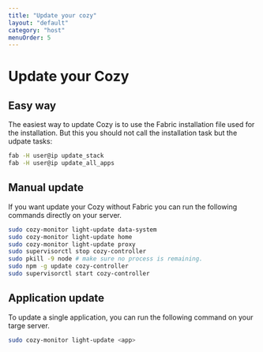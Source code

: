 ```yaml
---
title: "Update your cozy"
layout: "default"
category: "host"
menuOrder: 5
---
```

# Update your Cozy

## Easy way

The easiest way to update Cozy is to use the Fabric installation file used for
the installation. But this you should not call the installation task but the
udpate tasks:

```bash
fab -H user@ip update_stack 
fab -H user@ip update_all_apps
```
   

## Manual update

If you want update your Cozy without Fabric you can run the following commands
directly on your server.

```bash
sudo cozy-monitor light-update data-system
sudo cozy-monitor light-update home
sudo cozy-monitor light-update proxy
sudo supervisorctl stop cozy-controller
sudo pkill -9 node # make sure no process is remaining.
sudo npm -g update cozy-controller 
sudo supervisorctl start cozy-controller
```


## Application update

To update a single application, you can run the following command on your targe
server.

```bash
sudo cozy-monitor light-update <app>
```
